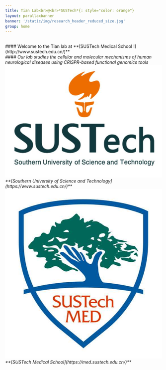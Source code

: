 ```yaml
---
title: Tian Lab<br>@<br>*SUSTech*{: style="color: orange"}
layout: parallaxbanner
banner: '/static/img/research_header_reduced_size.jpg'
group: home
---
```




<br>
#### Welcome to the Tian lab at **[SUSTech Medical School !](http://www.sustech.edu.cn/)**     
<br>
#### <i> Our lab studies the cellular and molecular mechanisms of human neurological diseases using CRISPR-based functional genomics tools



<div class="divider"></div>

<div class="row member">

<div class="col s6 m6 center">
<img class="home-logo" src='/static/img/Sustech_logo_orange.jpg' alt="SUSTech">
<br> **[Southern University of Science and Technology](https://www.sustech.edu.cn/)** 
</div>

<div class="col s6 m6 center">
<img class="home-logo" src='/static/img/med_school_logo.jpg' alt="SUSTech Medical School"> 
<br> **[SUSTech Medical School](https://med.sustech.edu.cn/)** 
</div>

</div>
